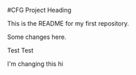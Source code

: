 #CFG Project Heading

This is the README for my first repository.



Some changes here.


Test Test

I'm changing this
hi
